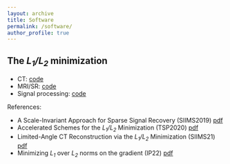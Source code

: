 ```yaml
---
layout: archive
title: Software
permalink: /software/
author_profile: true
---
```

## The _L<sub>1</sub>/L<sub>2</sub>_ minimization
- CT: [code](https://www.dropbox.com/scl/fo/vsutzr9jj4gfyxfmmdrzv/h?rlkey=hru9719g4d41y0r2g8dtueepw&dl=0)
- MRI/SR:  [code](https://www.dropbox.com/scl/fo/swjgsxuvz8mwaaj7wc2n4/h?rlkey=26gkosihxhc7uhkce8jc5gi7i&dl=0)
- Signal processing:  [code](https://www.dropbox.com/scl/fo/sg40v384nkexstnux15m7/h?rlkey=l851lk51nbz08gn3lz2yiho6j&dl=0)

References: 
- A Scale-Invariant Approach for Sparse Signal Recovery (SIIMS2019) [pdf](https://epubs.siam.org/doi/abs/10.1137/18M123147X)
- Accelerated Schemes for the _L<sub>1</sub>/L<sub>2</sub>_ Minimization (TSP2020)  [pdf](https://ieeexplore.ieee.org/abstract/document/9057443/)
- Limited-Angle CT Reconstruction via the _L<sub>1</sub>/L<sub>2</sub>_ Minimization (SIIMS21) [pdf](https://epubs.siam.org/doi/10.1137/20M1341490)
- Minimizing _L<sub>1</sub>_ over _L<sub>2</sub>_ norms on the  gradient (IP22) [pdf](https://iopscience.iop.org/article/10.1088/1361-6420/ac64fb)
